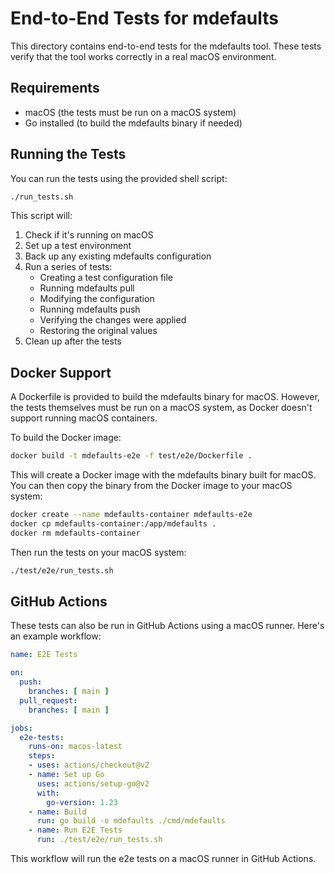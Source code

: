 # End-to-End Tests for mdefaults

This directory contains end-to-end tests for the mdefaults tool. These tests verify that the tool works correctly in a real macOS environment.

## Requirements

- macOS (the tests must be run on a macOS system)
- Go installed (to build the mdefaults binary if needed)

## Running the Tests

You can run the tests using the provided shell script:

```bash
./run_tests.sh
```

This script will:
1. Check if it's running on macOS
2. Set up a test environment
3. Back up any existing mdefaults configuration
4. Run a series of tests:
   - Creating a test configuration file
   - Running mdefaults pull
   - Modifying the configuration
   - Running mdefaults push
   - Verifying the changes were applied
   - Restoring the original values
5. Clean up after the tests

## Docker Support

A Dockerfile is provided to build the mdefaults binary for macOS. However, the tests themselves must be run on a macOS system, as Docker doesn't support running macOS containers.

To build the Docker image:

```bash
docker build -t mdefaults-e2e -f test/e2e/Dockerfile .
```

This will create a Docker image with the mdefaults binary built for macOS. You can then copy the binary from the Docker image to your macOS system:

```bash
docker create --name mdefaults-container mdefaults-e2e
docker cp mdefaults-container:/app/mdefaults .
docker rm mdefaults-container
```

Then run the tests on your macOS system:

```bash
./test/e2e/run_tests.sh
```

## GitHub Actions

These tests can also be run in GitHub Actions using a macOS runner. Here's an example workflow:

```yaml
name: E2E Tests

on:
  push:
    branches: [ main ]
  pull_request:
    branches: [ main ]

jobs:
  e2e-tests:
    runs-on: macos-latest
    steps:
    - uses: actions/checkout@v2
    - name: Set up Go
      uses: actions/setup-go@v2
      with:
        go-version: 1.23
    - name: Build
      run: go build -o mdefaults ./cmd/mdefaults
    - name: Run E2E Tests
      run: ./test/e2e/run_tests.sh
```

This workflow will run the e2e tests on a macOS runner in GitHub Actions.